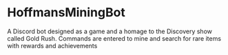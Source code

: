 # HoffmansMiningBot
A Discord bot designed as a game and a homage to the Discovery show called Gold Rush. Commands are entered to mine and search for rare items with rewards and achievements
